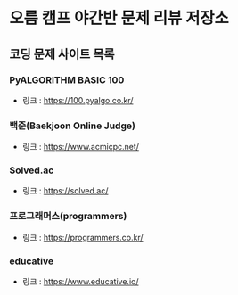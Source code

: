# 오름 캠프 야간반 문제 리뷰 저장소
## 코딩 문제 사이트 목록
### PyALGORITHM BASIC 100
* 링크 : https://100.pyalgo.co.kr/

### 백준(Baekjoon Online Judge)
* 링크 : https://www.acmicpc.net/

### Solved.ac
* 링크 : https://solved.ac/

### 프로그래머스(programmers)
* 링크 : https://programmers.co.kr/

### educative
* 링크 : https://www.educative.io/
